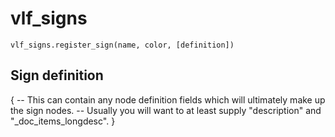# vlf_signs

`vlf_signs.register_sign(name, color, [definition])`

## Sign definition

{
	-- This can contain any node definition fields which will ultimately make up the sign nodes.
	-- Usually you will want to at least supply "description" and "_doc_items_longdesc".
}



